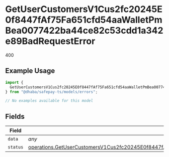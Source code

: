 # GetUserCustomersV1Cus2fc20245E0f8447fAf75Fa651cfd54aaWalletPmBea0077422ba44ce82c53cdd1a342e89BadRequestError

400

## Example Usage

```typescript
import {
  GetUserCustomersV1Cus2fc20245E0f8447fAf75Fa651cfd54aaWalletPmBea0077422ba44ce82c53cdd1a342e89BadRequestError,
} from "@dhaba/safepay-ts/models/errors";

// No examples available for this model
```

## Fields

| Field                                                                                                                                                                                                                                                                | Type                                                                                                                                                                                                                                                                 | Required                                                                                                                                                                                                                                                             | Description                                                                                                                                                                                                                                                          |
| -------------------------------------------------------------------------------------------------------------------------------------------------------------------------------------------------------------------------------------------------------------------- | -------------------------------------------------------------------------------------------------------------------------------------------------------------------------------------------------------------------------------------------------------------------- | -------------------------------------------------------------------------------------------------------------------------------------------------------------------------------------------------------------------------------------------------------------------- | -------------------------------------------------------------------------------------------------------------------------------------------------------------------------------------------------------------------------------------------------------------------- |
| `data`                                                                                                                                                                                                                                                               | *any*                                                                                                                                                                                                                                                                | :heavy_minus_sign:                                                                                                                                                                                                                                                   | N/A                                                                                                                                                                                                                                                                  |
| `status`                                                                                                                                                                                                                                                             | [operations.GetUserCustomersV1Cus2fc20245E0f8447fAf75Fa651cfd54aaWalletPmBea0077422ba44ce82c53cdd1a342e89BadRequestStatus](../../models/operations/getusercustomersv1cus2fc20245e0f8447faf75fa651cfd54aawalletpmbea0077422ba44ce82c53cdd1a342e89badrequeststatus.md) | :heavy_minus_sign:                                                                                                                                                                                                                                                   | N/A                                                                                                                                                                                                                                                                  |